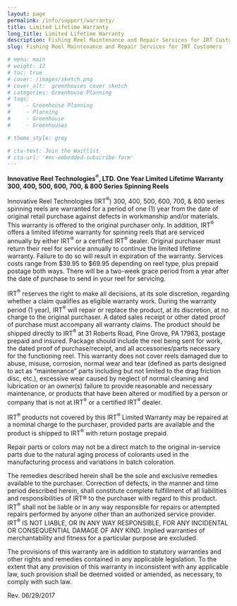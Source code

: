 ```yaml
---
layout: page
permalink: /info/support/warranty/
title: Limited Lifetime Warranty
long_title: Limited Lifetime Warranty
description: Fishing Reel Maintenance and Repair Services for IRT Customers
slug: Fishing Reel Maintenance and Repair Services for IRT Customers

# menu: main
# weight: 12
# toc: true
# cover: /images/sketch.png
# cover_alt:  greenhouses cover sketch
# categories: Greenhouse Planning
# tags: 
#     - Greenhouse Planning
#     - Planning
#     - Greenhouse
#     - Greenhouses

# theme_style: grey

# cta-text: Join the Waitlist
# cta-url: '#mc-embedded-subscribe-form'
---
```


**Innovative Reel Technologies<sup>®</sup>, LTD. One Year Limited Lifetime Warranty 300, 400, 500, 600, 700, & 800 Series Spinning Reels**

Innovative Reel Technologies (IRT<sup>®</sup>) 300, 400, 500, 600, 700, & 800 series spinning reels are warranted for a period of one (1) year from the date of original retail purchase against defects in workmanship and/or materials. This warranty is offered to the original purchaser only.  In addition, IRT<sup>®</sup> offers a limited lifetime warranty for spinning reels that are serviced annually by either IRT<sup>®</sup> or a certified IRT<sup>®</sup> dealer. Original purchaser must return their reel for service annually to continue the limited lifetime warranty. Failure to do so will result in expiration of the warranty. Services costs range from $39.95 to $69.95 depending on reel type, plus prepaid postage both ways. There will be a two-week grace period from a year after the date of purchase to send in your reel for servicing.

IRT<sup>®</sup> reserves the right to make all decisions, at its sole discretion, regarding whether a claim qualifies as eligible warranty work. During the warranty period (1 year), IRT<sup>®</sup> will repair or replace the product, at its discretion, at no charge to the original purchaser. A dated sales receipt or other dated proof of purchase must accompany all warranty claims. The product should be shipped directly to IRT<sup>®</sup> at 31 Roberts Road, Pine Grove, PA 17963, postage prepaid and insured. Package should include the reel being sent for work, the dated proof of purchase/receipt, and all accessories/parts necessary for the functioning reel.
This warranty does not cover reels damaged due to abuse, misuse, corrosion, normal wear and tear (defined as parts designed to act as “maintenance” parts including but not limited to the drag friction disc, etc.), excessive wear caused by neglect of normal cleaning and lubrication or an owner(s) failure to provide reasonable and necessary maintenance, or products that have been altered or modified by a person or company that is not at IRT<sup>®</sup> or a certified IRT<sup>®</sup> dealer.

IRT<sup>®</sup> products not covered by this IRT<sup>®</sup> Limited Warranty may be repaired at a nominal charge to the purchaser, provided parts are available and the product is shipped to IRT<sup>®</sup> with return postage prepaid.

Repair parts or colors may not be a direct match to the original in-service parts due to the natural aging process of colorants used in the manufacturing process and variations in batch coloration.

The remedies described herein shall be the sole and exclusive remedies available to the purchaser. Correction of defects, in the manner and time period described herein, shall constitute complete fulfillment of all liabilities and responsibilities of IRT® to the purchaser with regard to this product. IRT<sup>®</sup> shall not be liable or in any way responsible for repairs or attempted repairs performed by anyone other than an authorized service provider. IRT<sup>®</sup> IS NOT LIABLE, OR IN ANY WAY RESPONSIBLE, FOR ANY INCIDENTAL OR CONSEQUENTIAL DAMAGE OF ANY KIND. Implied warranties of merchantability and fitness for a particular purpose are excluded.

The provisions of this warranty are in addition to statutory warranties and other rights and remedies contained in any applicable legislation. To the extent that any provision of this warranty in inconsistent with any applicable law, such provision shall be deemed voided or amended, as necessary, to comply with such law.

Rev. 06/29/2017
